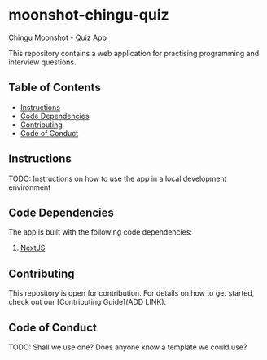# moonshot-chingu-quiz
Chingu Moonshot - Quiz App

This repository contains a web application for practising programming and interview questions.

## Table of Contents

* [Instructions](#instructions)
* [Code Dependencies](#code-dependencies)
* [Contributing](#contributing)
* [Code of Conduct](#code-of-conduct)

## Instructions

TODO: Instructions on how to use the app in a local development environment

## Code Dependencies

The app is built with the following code dependencies:

1. [NextJS](https://github.com/vercel/next.js)

## Contributing
This repository is open for contribution. For details on how to get started, check out our [Contributing Guide](ADD LINK).

## Code of Conduct
TODO: Shall we use one? Does anyone know a template we could use?
